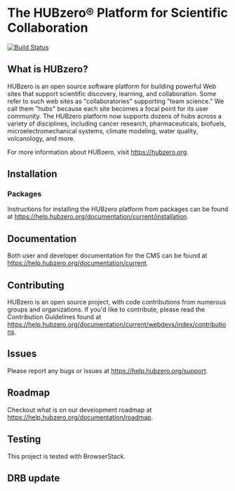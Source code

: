 # The HUBzero® Platform for Scientific Collaboration
[![Build Status](https://travis-ci.org/hubzero/hubzero-cms.svg?branch=master)](https://travis-ci.org/hubzero/hubzero-cms)

## What is HUBzero?

HUBzero is an open source software platform for building powerful Web sites that support scientific discovery, learning, and collaboration. Some refer to such web sites as "collaboratories" supporting "team science." We call them "hubs" because each site becomes a focal point for its user community. The HUBzero platform now supports dozens of hubs across a variety of disciplines, including cancer research, pharmaceuticals, biofuels, microelectromechanical systems, climate modeling, water quality, volcanology, and more.

For more information about HUBzero, visit https://hubzero.org.

## Installation

### Packages

Instructions for installing the HUBzero platform from packages can be found at https://help.hubzero.org/documentation/current/installation.

## Documentation

Both user and developer documentation for the CMS can be found at https://help.hubzero.org/documentation/current.

## Contributing

HUBzero is an open source project, with code contributions from numerous groups and organizations. If you'd like to contribute, please read the Contribution Guidelines found at https://help.hubzero.org/documentation/current/webdevs/index/contributions.

## Issues

Please report any bugs or issues at https://help.hubzero.org/support.

## Roadmap

Checkout what is on our development roadmap at https://help.hubzero.org/documentation/roadmap.

## Testing

This project is tested with BrowserStack.

## DRB update
